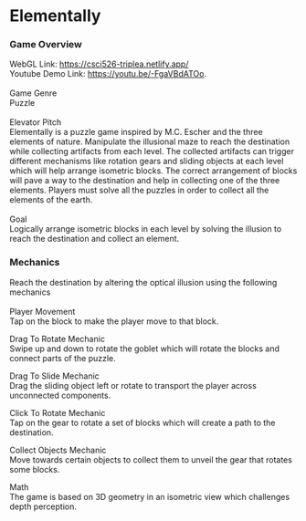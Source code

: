 # Elementally
### Game Overview
WebGL Link: https://csci526-triplea.netlify.app/ <br>
Youtube Demo Link: https://youtu.be/-FgaVBdATOo. <br><br>
Game Genre<br>
Puzzle<br><br>
Elevator Pitch<br>
Elementally is a puzzle game inspired by M.C. Escher and the three elements of nature. Manipulate the illusional maze to reach the destination while collecting artifacts from each level. The collected artifacts can trigger different mechanisms like rotation gears and sliding objects at each level which will help arrange isometric blocks. The correct arrangement of blocks will pave a way to the destination and help in collecting one of the three elements. Players must solve all the puzzles in order to collect all the elements of the earth. <br><br>
Goal<br>
Logically arrange isometric blocks in each level by solving the illusion to reach the destination and collect an element.

### Mechanics
Reach the destination by altering the optical illusion using the following mechanics<br><br>
Player Movement<br>
Tap on the block to make the player move to that block.<br>

Drag To Rotate Mechanic<br>
Swipe up and down to rotate the goblet which will rotate the blocks and connect parts of the puzzle.<br>

Drag To Slide Mechanic<br>
Drag the sliding object left or rotate to transport the player across unconnected components.<br>

Click To Rotate Mechanic<br>
Tap on the gear to rotate a set of blocks which will create a path to the destination.<br>

Collect Objects Mechanic<br>
Move towards certain objects to collect them to unveil the gear that rotates some blocks.<br>

Math<br>
The game is based on 3D geometry in an isometric view which challenges depth perception. 
